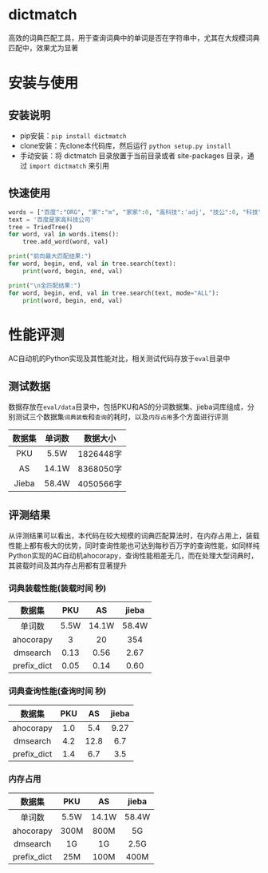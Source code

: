 # dictmatch
高效的词典匹配工具，用于查询词典中的单词是否在字符串中，尤其在大规模词典匹配中，效果尤为显著

# 安装与使用
## 安装说明
- pip安装：`pip install dictmatch`
- clone安装：先clone本代码库，然后运行 `python setup.py install`
- 手动安装：将 dictmatch 目录放置于当前目录或者 site-packages 目录，通过 `import dictmatch` 来引用

## 快速使用
```Python
words = ["百度":"ORG", "家":"m", "家家":0, "高科技":'adj', "技公":0, "科技":"n", "科技公司":'n'}
text = '百度是家高科技公司'
tree = TriedTree()
for word, val in words.items():
    tree.add_word(word, val)

print("前向最大匹配结果:")
for word, begin, end, val in tree.search(text):
    print(word, begin, end, val)

print("\n全匹配结果:")
for word, begin, end, val in tree.search(text, mode="ALL"):
    print(word, begin, end, val)
```


# 性能评测
AC自动机的Python实现及其性能对比，相关测试代码存放于`eval`目录中

## 测试数据
数据存放在`eval/data`目录中，包括PKU和AS的分词数据集、jieba词库组成，分别测试三个数据集`词典装载`和`查询`的耗时，以及`内存占用`多个方面进行评测

| 数据集 | 单词数 |  数据大小  |
| :----: | :----: | :--------: |
|  PKU   | 5.5W  | 1826448字  |
|   AS   | 14.1W | 8368050字 |
| Jieba  | 58.4W | 4050566字  |

## 评测结果
从评测结果可以看出，本代码在较大规模的词典匹配算法时，在内存占用上，装载性能上都有极大的优势，同时查询性能也可达到每秒百万字的查询性能，如同样纯Python实现的AC自动机ahocorapy，查询性能相差无几，而在处理大型词典时，其装载时间及其内存占用都有显著提升

### 词典装载性能(装载时间 秒)
|       数据集       |       PKU       |       AS       |    jieba     |
| :--------------: | :-------------: | :------------: | :----------: |
|    单词数    | 5.5W | 14.1W  | 58.4W |
|    ahocorapy    | 3 | 20  | 354 |
|    dmsearch    | 0.13 | 0.56  | 2.67 |
| prefix_dict |   0.05 |  0.14 | 0.60 |


### 词典查询性能(查询时间 秒)

|       数据集       |       PKU       |       AS       |    jieba     |
| :--------------: | :-------------: | :------------: | :----------: |
|    ahocorapy    | 1.0 | 5.4  | 9.27 |
|    dmsearch    | 4.2 | 12.8  | 6.7 |
| prefix_dict |   1.4 |  6.7  | 3.5 |


### 内存占用
|       数据集       |       PKU       |       AS       |    jieba     |
| :--------------: | :-------------: | :------------: | :----------: |
|    单词数    | 5.5W | 14.1W  | 58.4W |
|    ahocorapy    | 300M | 800M  | 5G |
|    dmsearch    | 1G | 1G  | 2.5G |
| prefix_dict |   25M |  100M | 400M |